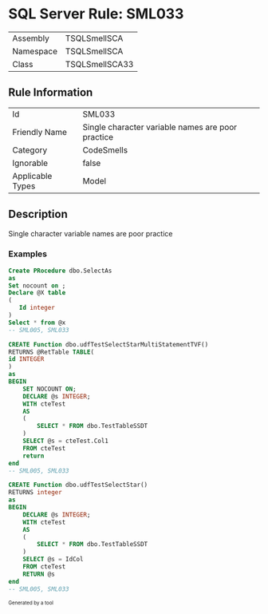 ﻿# SQL Server Rule: SML033
  
|    |    |
|----|----|
| Assembly | TSQLSmellSCA |
| Namespace | TSQLSmellSCA |
| Class | TSQLSmellSCA33 |
  
## Rule Information
  
|    |    |
|----|----|
| Id | SML033 |
| Friendly Name | Single character variable names are poor practice |
| Category | CodeSmells |
| Ignorable | false |
| Applicable Types | Model  |
  
## Description
  
Single character variable names are poor practice
  
### Examples
  
```sql
Create PRocedure dbo.SelectAs
as
Set nocount on ;
Declare @X table
(
   Id integer
)
Select * from @x
-- SML005, SML033
```
```sql
CREATE Function dbo.udfTestSelectStarMultiStatementTVF()
RETURNS @RetTable TABLE(
id INTEGER
)
as
BEGIN
	SET NOCOUNT ON;
	DECLARE @s INTEGER;
	WITH cteTest
	AS
	(  
		SELECT * FROM dbo.TestTableSSDT
	)
	SELECT @s = cteTest.Col1
	FROM cteTest
	return
end
-- SML005, SML033
```
```sql
CREATE Function dbo.udfTestSelectStar()
RETURNS integer
as
BEGIN
	DECLARE @s INTEGER;
	WITH cteTest
	AS
	(  
		SELECT * FROM dbo.TestTableSSDT
	)
	SELECT @s = IdCol
	FROM cteTest
	RETURN @s
end
-- SML005, SML033
```
  
<sub><sup>Generated by a tool</sup></sub>
